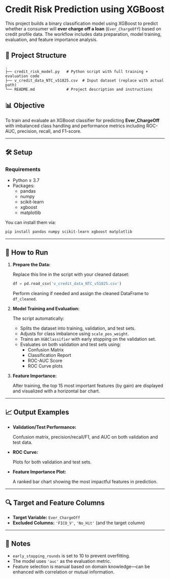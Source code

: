 # Credit Risk Prediction using XGBoost

This project builds a binary classification model using XGBoost to predict whether a consumer will **ever charge off a loan** (`Ever_ChargeOff`) based on credit profile data. The workflow includes data preparation, model training, evaluation, and feature importance analysis.

## 📁 Project Structure

```
.
├── credit_risk_model.py   # Python script with full training + evaluation code
├── v_credit_data_NTC_v51825.csv  # Input dataset (replace with actual path)
└── README.md              # Project description and instructions
```

## 📊 Objective

To train and evaluate an XGBoost classifier for predicting **Ever_ChargeOff** with imbalanced class handling and performance metrics including ROC-AUC, precision, recall, and F1-score.

---

## 🛠️ Setup

### Requirements

- Python ≥ 3.7  
- Packages:
  - pandas
  - numpy
  - scikit-learn
  - xgboost
  - matplotlib

You can install them via:

```bash
pip install pandas numpy scikit-learn xgboost matplotlib
```

---

## 🚀 How to Run

1. **Prepare the Data:**

   Replace this line in the script with your cleaned dataset:

   ```python
   df = pd.read_csv('v_credit_data_NTC_v51825.csv')
   ```

   Perform cleaning if needed and assign the cleaned DataFrame to `df_cleaned`.

2. **Model Training and Evaluation:**

   The script automatically:
   - Splits the dataset into training, validation, and test sets.
   - Adjusts for class imbalance using `scale_pos_weight`.
   - Trains an `XGBClassifier` with early stopping on the validation set.
   - Evaluates on both validation and test sets using:
     - Confusion Matrix
     - Classification Report
     - ROC-AUC Score
     - ROC Curve plots

3. **Feature Importance:**

   After training, the top 15 most important features (by gain) are displayed and visualized with a horizontal bar chart.

---

## 📈 Output Examples

- **Validation/Test Performance:**

  Confusion matrix, precision/recall/F1, and AUC on both validation and test data.

- **ROC Curve:**

  Plots for both validation and test sets.

- **Feature Importance Plot:**

  A ranked bar chart showing the most impactful features in prediction.

---

## 🔍 Target and Feature Columns

- **Target Variable:** `Ever_ChargeOff`
- **Excluded Columns:** `'FICO_V'`, `'No_Hit'` (and the target column)

---

## 📌 Notes

- `early_stopping_rounds` is set to 10 to prevent overfitting.
- The model uses `'auc'` as the evaluation metric.
- Feature selection is manual based on domain knowledge—can be enhanced with correlation or mutual information.


